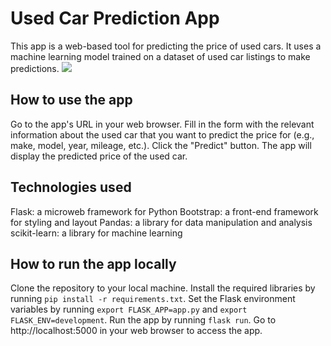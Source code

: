 # Used Car Prediction App
This app is a web-based tool for predicting the price of used cars. It uses a machine learning model trained on a dataset of used car listings to make predictions.
![](https://github.com/Ag994/used-car-App-deployment./blob/master/volkswagen%20used%20cars%20price%20Predictor%20-%20Google%20Chrome%202023-01-05%2002-11-26.gif)

## How to use the app
Go to the app's URL in your web browser.
Fill in the form with the relevant information about the used car that you want to predict the price for (e.g., make, model, year, mileage, etc.).
Click the "Predict" button.
The app will display the predicted price of the used car.
## Technologies used
Flask: a microweb framework for Python
Bootstrap: a front-end framework for styling and layout
Pandas: a library for data manipulation and analysis
scikit-learn: a library for machine learning
## How to run the app locally
Clone the repository to your local machine.
Install the required libraries by running ```pip install -r requirements.txt```.
Set the Flask environment variables by running ```export FLASK_APP=app.py``` and ```export FLASK_ENV=development```.
Run the app by running ```flask run```.
Go to http://localhost:5000 in your web browser to access the app.
